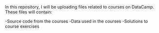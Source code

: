 In this repository, I will be uploading files related to courses on DataCamp. These files will contain:

-Source code from the courses
-Data used in the courses
-Solutions to course exercises
